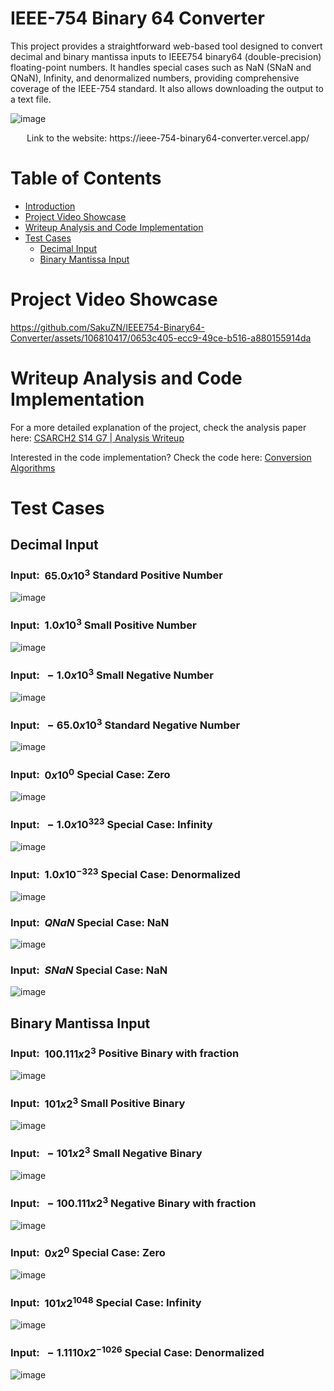 # IEEE-754 Binary 64 Converter
This project provides a straightforward web-based tool designed to convert decimal and binary mantissa inputs to IEEE754 binary64 (double-precision) floating-point numbers. It handles special cases such as NaN (SNaN and QNaN), Infinity, and denormalized numbers, providing comprehensive coverage of the IEEE-754 standard. It also allows downloading the output to a text file.

![image](https://github.com/SakuZN/IEEE754-Binary64-Converter/assets/106810417/89b260ad-bd70-4b7f-9168-b4580803d4d0)

<p align="center">
  Link to the website: https://ieee-754-binary64-converter.vercel.app/
</p>

# Table of Contents
- [Introduction](#ieee-754-binary-64-converter)
- [Project Video Showcase](#project-video-showcase)
- [Writeup Analysis and Code Implementation](#writeup-analysis-and-code-implementation)
- [Test Cases](#test-cases)
   - [Decimal Input](#decimal-input)
   - [Binary Mantissa Input](#binary-mantissa-input)

# Project Video Showcase
https://github.com/SakuZN/IEEE754-Binary64-Converter/assets/106810417/0653c405-ecc9-49ce-b516-a880155914da

# Writeup Analysis and Code Implementation
For a more detailed explanation of the project, check the analysis paper here:
[CSARCH2 S14 G7 | Analysis Writeup](https://drive.google.com/file/d/1pS35DYscoKE9dhumqqQ7IaV5cNb51ZZA/view?usp=sharing)

Interested in the code implementation? Check the code here: [Conversion Algorithms](https://github.com/SakuZN/IEEE754-Binary64-Converter/blob/master/src/lib/conversion_algorithms.ts)

# Test Cases
## Decimal Input
### Input: $\ 65.0 x 10^3$ Standard Positive Number
![image](https://github.com/SakuZN/IEEE754-Binary64-Converter/assets/106810417/0e6b4946-745c-4edd-84fe-8f8a6de11e7c)

### Input: $\ 1.0 x 10^3$ Small Positive Number
![image](https://github.com/SakuZN/IEEE754-Binary64-Converter/assets/106810417/fa348cd9-5aaf-4629-8eae-c434a014df7e)

### Input: $\ -1.0 x 10^3$ Small Negative Number
![image](https://github.com/SakuZN/IEEE754-Binary64-Converter/assets/106810417/224c1183-4354-4132-a5c9-da38b4cab424)

### Input: $\ -65.0 x 10^3$ Standard Negative Number
![image](https://github.com/SakuZN/IEEE754-Binary64-Converter/assets/106810417/5f3c49eb-3f7f-4f70-a81d-b77857866bbd)

### Input: $\ 0 x 10^0$ Special Case: Zero
![image](https://github.com/SakuZN/IEEE754-Binary64-Converter/assets/106810417/86375f9e-20ca-41b1-8dc3-87699c4a59e2)

### Input: $\ -1.0 x 10^{323}$ Special Case: Infinity
![image](https://github.com/SakuZN/IEEE754-Binary64-Converter/assets/106810417/4a68e842-3ebf-4539-960b-20897b38f367)

### Input: $\ 1.0 x 10^{-323}$ Special Case: Denormalized
![image](https://github.com/SakuZN/IEEE754-Binary64-Converter/assets/106810417/dde913a6-ddd0-429b-99e4-a8cccb59cb77)

### Input: $\ QNaN$ Special Case: NaN
![image](https://github.com/SakuZN/IEEE754-Binary64-Converter/assets/106810417/c8a4552f-e38f-4725-a600-50bc1b8cdea8)

### Input: $\ SNaN$ Special Case: NaN
![image](https://github.com/SakuZN/IEEE754-Binary64-Converter/assets/106810417/aec36820-67ba-406a-8b7d-954bb9a5908b)

## Binary Mantissa Input
### Input: $\ 100.111 x 2^3$ Positive Binary with fraction
![image](https://github.com/SakuZN/IEEE754-Binary64-Converter/assets/106810417/5a01855b-16c2-4176-8658-ba4ffce1f8cb)


### Input: $\ 101 x 2^3$ Small Positive Binary
![image](https://github.com/SakuZN/IEEE754-Binary64-Converter/assets/106810417/828e97f0-0318-401f-a828-7b4eb9656b19)


### Input: $\ -101 x 2^3$ Small Negative Binary
![image](https://github.com/SakuZN/IEEE754-Binary64-Converter/assets/106810417/86e0233e-87e1-42bf-b095-3d7021f2affc)


### Input: $\ -100.111 x 2^3$ Negative Binary with fraction
![image](https://github.com/SakuZN/IEEE754-Binary64-Converter/assets/106810417/2562aa55-70ff-4bed-8b5f-4a2e1a0fd5cf)


### Input: $\ 0 x 2^0$ Special Case: Zero
![image](https://github.com/SakuZN/IEEE754-Binary64-Converter/assets/106810417/076c841d-2648-4d07-96f4-79f3f0fa0c10)


### Input: $\ 101 x 2^{1048}$ Special Case: Infinity
![image](https://github.com/SakuZN/IEEE754-Binary64-Converter/assets/106810417/caf1e4da-557e-42fe-957f-893d70ffa4e7)


### Input: $\ -1.1110 x 2^{-1026}$ Special Case: Denormalized
![image](https://github.com/SakuZN/IEEE754-Binary64-Converter/assets/106810417/7cd55061-c5d2-4943-9c4f-4e38e29767c7)


